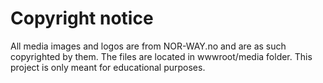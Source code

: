 # Copyright notice
All media images and logos are from NOR-WAY.no and are as such copyrighted by them. The files are located in wwwroot/media folder. 
This project is only meant for educational purposes.

